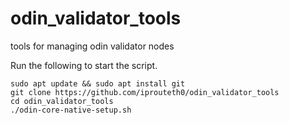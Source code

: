 # odin_validator_tools
tools for managing odin validator nodes

Run the following to start the script.

```
sudo apt update && sudo apt install git
git clone https://github.com/iprouteth0/odin_validator_tools
cd odin_validator_tools
./odin-core-native-setup.sh
```
